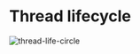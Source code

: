 # Thread lifecycle

![thread-life-circle](https://www.baeldung.com/wp-content/uploads/2018/02/Java_-_Wait_and_Notify.png)
